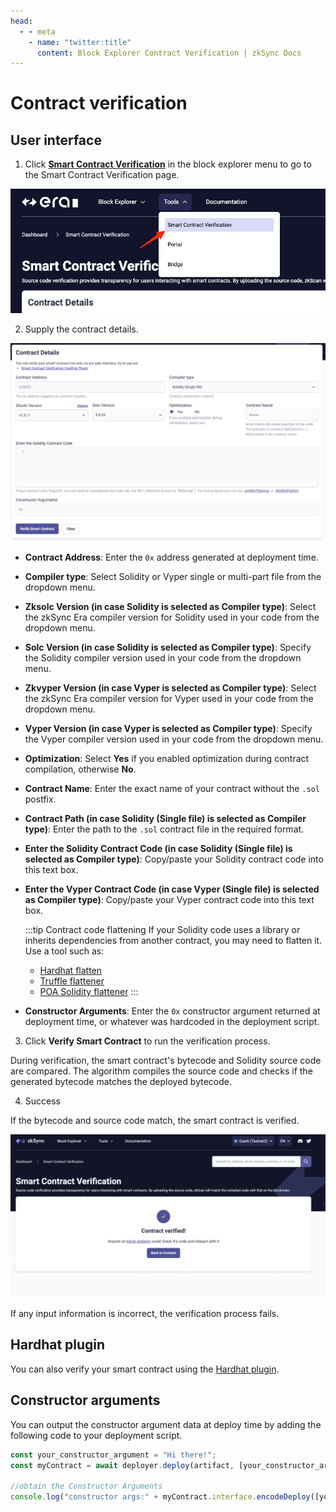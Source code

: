 ```yaml
---
head:
  - - meta
    - name: "twitter:title"
      content: Block Explorer Contract Verification | zkSync Docs
---
```


# Contract verification

## User interface

1. Click [**Smart Contract Verification**](https://sepolia.explorer.zksync.io/contracts/verify) in the block explorer menu to go to the Smart Contract Verification page.

![zkSync Era smart contract verification page](../../../assets/images/smart-contract-verification.png)

2. Supply the contract details.

![Contract details page](../../../assets/images/contract-details.png)

- **Contract Address**: Enter the `0x` address generated at deployment time.
- **Compiler type**: Select Solidity or Vyper single or multi-part file from the dropdown menu.
- **Zksolc Version (in case Solidity is selected as Compiler type)**: Select the zkSync Era compiler version for Solidity used in your code from the dropdown menu.
- **Solc Version (in case Solidity is selected as Compiler type)**: Specify the Solidity compiler version used in your code from the dropdown menu.
- **Zkvyper Version (in case Vyper is selected as Compiler type)**: Select the zkSync Era compiler version for Vyper used in your code from the dropdown menu.
- **Vyper Version (in case Vyper is selected as Compiler type)**: Specify the Vyper compiler version used in your code from the dropdown menu.
- **Optimization**: Select **Yes** if you enabled optimization during contract compilation, otherwise **No**.
- **Contract Name**: Enter the exact name of your contract without the `.sol` postfix.
- **Contract Path (in case Solidity (Single file) is selected as Compiler type)**: Enter the path to the `.sol` contract file in the required format.
- **Enter the Solidity Contract Code (in case Solidity (Single file) is selected as Compiler type)**: Copy/paste your Solidity contract code into this text box.
- **Enter the Vyper Contract Code (in case Vyper (Single file) is selected as Compiler type)**: Copy/paste your Vyper contract code into this text box.

  :::tip Contract code flattening
  If your Solidity code uses a library or inherits dependencies from another contract, you may need to flatten it. Use a tool such as:

  - [Hardhat flatten](https://medium.com/coinmonks/flattening-smart-contracts-using-hardhat-dffe7dbc7b3f)
  - [Truffle flattener](https://github.com/NomicFoundation/truffle-flattener)
  - [POA Solidity flattener](https://github.com/poanetwork/solidity-flattener)
    :::

- **Constructor Arguments**: Enter the `0x` constructor argument returned at deployment time, or whatever was hardcoded in the deployment script.

3. Click **Verify Smart Contract** to run the verification process.

During verification, the smart contract's bytecode and Solidity source code are compared. The algorithm compiles the source code and checks if the generated bytecode matches the deployed bytecode.

4. Success

If the bytecode and source code match, the smart contract is verified.

![Smart Contract Verified!](../../../assets/images/contract-verified.png "Contract Verified")

If any input information is incorrect, the verification process fails.

## Hardhat plugin

You can also verify your smart contract using the [Hardhat plugin](../hardhat/hardhat-zksync-verify.md).

## Constructor arguments

You can output the constructor argument data at deploy time by adding the following code to your deployment script.

```js
const your_constructor_argument = "Hi there!";
const myContract = await deployer.deploy(artifact, [your_constructor_argument]);

//obtain the Constructor Arguments
console.log("constructor args:" + myContract.interface.encodeDeploy([your_constructor_argument]));
```
